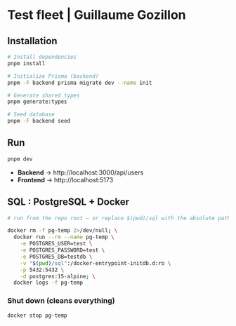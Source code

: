 # Test fleet | Guillaume Gozillon

## Installation

```bash
# Install dependencies
pnpm install

# Initialize Prisma (backend)
pnpm -F backend prisma migrate dev --name init

# Generate shared types
pnpm generate:types

# Seed database
pnpm -F backend seed
```

## Run

```bash
pnpm dev
```

- **Backend** → http://localhost:3000/api/users
- **Frontend** → http://localhost:5173

## SQL : PostgreSQL + Docker

```bash
# run from the repo root – or replace $(pwd)/sql with the absolute path to the sql folder

docker rm -f pg-temp 2>/dev/null; \
  docker run --rm --name pg-temp \
    -e POSTGRES_USER=test \
    -e POSTGRES_PASSWORD=test \
    -e POSTGRES_DB=testdb \
    -v "$(pwd)/sql":/docker-entrypoint-initdb.d:ro \
    -p 5432:5432 \
    -d postgres:15-alpine; \
  docker logs -f pg-temp
```

### Shut down (cleans everything)

```bash
docker stop pg-temp
```
